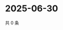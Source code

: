 # 2025-06-30

共 0 条

<!-- BEGIN ZHIHUQUESTIONS -->
<!-- 最后更新时间 Mon Jun 30 2025 03:08:35 GMT+0800 (China Standard Time) -->

<!-- END ZHIHUQUESTIONS -->
